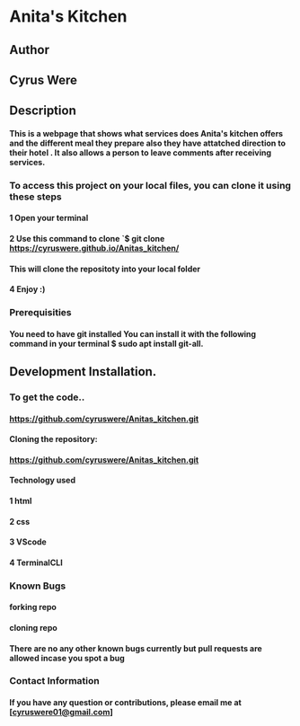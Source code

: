 # Anita's Kitchen
## Author
## Cyrus Were
## Description
#### This is a webpage that shows what services does Anita's kitchen offers and the different meal they prepare also they have attatched direction to their hotel . It also allows a person to leave comments after receiving services.
### To access this project on your local files, you can clone it using these steps
#### 1 Open your terminal
#### 2 Use this command to clone `$ git clone https://cyruswere.github.io/Anitas_kitchen/
#### This will clone the repositoty into your local folder
#### 4 Enjoy :)
### Prerequisities
#### You need to have git installed You can install it with the following command in your terminal $ sudo apt install git-all.
## Development Installation.
### To get the code..
#### https://github.com/cyruswere/Anitas_kitchen.git
#### Cloning the repository:
#### https://github.com/cyruswere/Anitas_kitchen.git
#### Technology used
#### 1 html
#### 2 css
#### 3 VScode
#### 4 TerminalCLI
### Known Bugs
#### forking repo
#### cloning repo
#### There are no any other known bugs currently but pull requests are allowed incase you spot a bug
### Contact Information
#### If you have any question or contributions, please email me at [cyruswere01@gmail.com]